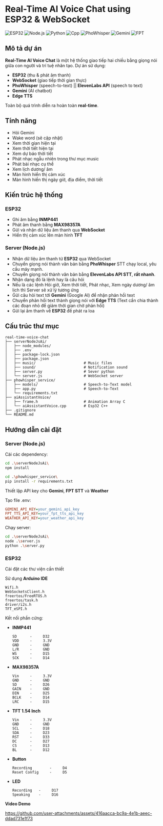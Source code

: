 # Real-Time AI Voice Chat using ESP32 & WebSocket

![ESP32](https://img.shields.io/badge/ESP32-RealTime-lightblue)
![Node.js](https://img.shields.io/badge/Node.js-Server-yellowgreen)
![Python](https://img.shields.io/badge/Python-Server-blue)
![Cpp](https://img.shields.io/badge/Cpp-Hardware-violet)
![PhoWhisper](https://img.shields.io/badge/PhoWhisper-STT-red)
![Gemini](https://img.shields.io/badge/Gemini-AI-green)
![FPT](https://img.shields.io/badge/FPT-TTS-blueviolet)

## Mô tả dự án

**Real-Time AI Voice Chat** là một hệ thống giao tiếp hai chiều bằng giọng nói giữa con người và trí tuệ nhân tạo. Dự án sử dụng:

- **ESP32** (thu & phát âm thanh)
- **WebSocket** (giao tiếp thời gian thực)
- **PhoWhisper** (speech-to-text) || **ElevenLabs API** (speech to text)
- **Gemini** (AI chatbot)
- **Edge TTS**

Toàn bộ quá trình diễn ra hoàn toàn **real-time**.


## Tính năng
- Hỏi Gemini
- Wake word (sẽ cập nhật)
- Xem thời gian hiện tại
- Xem thời tiết hiện tại
- Xem dự báo thời tiết
- Phát nhạc ngẫu nhiên trong thư mục music
- Phát bài nhạc cụ thể
- Xem lịch dương/ âm
- Màn hình hiển thị cảm xúc
- Màn hình hiển thị ngày giờ, địa điểm, thời tiết


## Kiến trúc hệ thống

### ESP32
- Ghi âm bằng **INMP441**
- Phát âm thanh bằng **MAX98357A**
- Gửi và nhận dữ liệu âm thanh qua **WebSocket**
- Hiển thị cảm xúc lên màn hình **TFT**

### Server (Node.js)
- Nhận dữ liệu âm thanh từ **ESP32** qua WebSocket
- Chuyển giọng nói thành văn bản bằng **PhoWhisper** STT chạy local, yêu cầu máy mạnh.
- Chuyển giọng nói thành văn bản bằng **ElevenLabs API STT**, **rất nhanh**.
- Nhận dạng đó là lệnh hay là câu hỏi
- Nếu là các lệnh Hỏi giờ, Xem thời tiết, Phát nhạc, Xem ngày dương/ âm lịch thì Server sẽ xử lý tương ứng
- Gửi câu hỏi text tới **Gemini** (Google AI) để nhận phản hồi text
- Chuyển phản hồi text thành giọng nói với **Edge TTS** (Text cần chia thành các đoạn nhỏ để giảm thời gian chờ phản hồi)
- Gửi lại âm thanh về **ESP32** để phát ra loa


## Cấu trúc thư mục
    real-time-voice-chat
    ├── serverNodeJsAi/
    │   ├── node_modules/
    │   ├── .env
    │   ├── package-lock.json
    │   ├── package.json
    │   ├── music/                      # Music files
    │   ├── sound/                      # Notification sound
    │   ├── server.py                   # Sever python
    │   └── server.js                   # WebSocket server
    ├── phowhisper_service/
    │   ├── models/                     # Speech-to-Text model
    │   ├── app.py                      # Speech-to-Text
    │   └── requirements.txt                   
    ├── aiAssistantVoice/
    │   ├── frame.h                     # Animation Array C
    │   └── aiAssistantVoice.cpp        # Esp32 C++
    ├── .gitignore
    └── README.md

## Hướng dẫn cài đặt

### Server (Node.js)

Cài các dependency:
```bash
cd .\serverNodeJsAi\
npm install
```

```bash
cd .\phowhisper_service\
pip install -r requirements.txt
```

Thiết lập API key cho **Gemini**, **FPT STT** và **Weather**

Tạo file .env:
```ini
GEMINI_API_KEY=your_gemini_api_key
FPT_TTS_API_KEY=your_fpt_tts_api_key
WEATHER_API_KEY=your_weather_api_key
```
Chạy server:
```bash
cd .\serverNodeJsAi\
node .\server.js
python .\server.py
```

### ESP32
Cài đặt các thư viện cần thiết

Sử dụng **Arduino IDE**

    Wifi.h
    WebSocketsClient.h
    freertos/FreeRTOS.h
    freertos/task.h
    driver/i2s.h
    TFT_eSPI.h

Kết nối phần cứng:
- **INMP441**
  
      SD      -     D32
      VDD     -     3.3V
      GND     -     GND
      L/R     -     GND
      WS      -     D15
      SCK     -     D14
  
- **MAX98357A**
  
      Vin     -     3.3V
      GND     -     GND
      SD      -     D26
      GAIN    -     GND
      DIN     -     D25
      BCLK    -     D14
      LRC     -     D15

- **TFT 1.54 Inch**
  
      Vin     -     3.3V
      GND     -     GND
      SCL     -     D18
      SDA     -     D23
      RST     -     D33
      DC      -     D27
      CS      -     D13
      BL      -     D12
  
- **Button**
  
      Recording        -     D4
      Reset Config     -     D5

- **LED**

      Recording   -     D17
      Speaking    -     D16

**Video Demo**

https://github.com/user-attachments/assets/416aacca-bc9a-4e1b-aeec-ddad731e1f73


